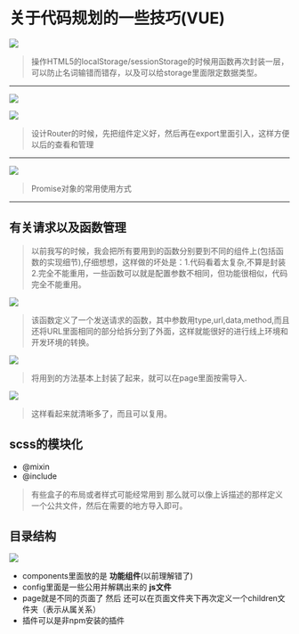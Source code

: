 # 关于代码规划的一些技巧(VUE)


![](https://git.oschina.net/vueman/md_pic/raw/master/skill_in_vue/屏幕快照%202017-05-12%20下午11.03.36.png)

>操作HTML5的localStorage/sessionStorage的时候用函数再次封装一层，可以防止名词输错而错存，以及可以给storage里面限定数据类型。
>

---

![](https://git.oschina.net/vueman/md_pic/raw/master/skill_in_vue/屏幕快照%202017-05-12%20下午11.04.28.png)

![](https://git.oschina.net/vueman/md_pic/raw/master/skill_in_vue/屏幕快照%202017-05-12%20下午11.04.37.png)

>设计Router的时候，先把组件定义好，然后再在export里面引入，这样方便以后的查看和管理

---

![](https://git.oschina.net/vueman/md_pic/raw/master/skill_in_vue/屏幕快照%202017-05-12%20下午11.06.47.png)

>Promise对象的常用使用方式
>


---

有关请求以及函数管理
--

>以前我写的时候，我会把所有要用到的函数分别要到不同的组件上(包括函数的实现细节),仔细想想，这样做的坏处是：1.代码看着太复杂,不算是封装 2.完全不能重用，一些函数可以就是配置参数不相同，但功能很相似，代码完全不能重用。
>
>


![](https://git.oschina.net/vueman/md_pic/raw/master/skill_in_vue/屏幕快照%202017-05-13%20下午9.33.42.png)

>该函数定义了一个发送请求的函数，其中参数用type,url,data,method,而且还将URL里面相同的部分给拆分到了外面，这样就能很好的进行线上环境和开发环境的转换。
>

![](https://git.oschina.net/vueman/md_pic/raw/master/skill_in_vue/屏幕快照%202017-05-12%20下午11.14.28.png)

>将用到的方法基本上封装了起来，就可以在page里面按需导入.


![](https://git.oschina.net/vueman/md_pic/raw/master/skill_in_vue/屏幕快照%202017-05-12%20下午11.13.30.png)

>这样看起来就清晰多了，而且可以复用。


scss的模块化
-

* @mixin
* @include


>有些盒子的布局或者样式可能经常用到 那么就可以像上诉描述的那样定义一个公共文件，然后在需要的地方导入即可。
>

目录结构
--
![](https://git.oschina.net/vueman/md_pic/raw/master/skill_in_vue/屏幕快照%202017-05-13%20下午9.52.04.png)

* components里面放的是 **功能组件**(以前理解错了)
* config里面是一些公用并解耦出来的 **js文件**
* page就是不同的页面了 然后 还可以在页面文件夹下再次定义一个children文件夹（表示从属关系）
* 插件可以是非npm安装的插件
